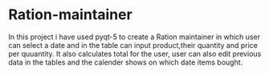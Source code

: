 # Ration-maintainer
In this project i have used pyqt-5 to create a Ration maintainer in which user can select a date and in the table can input product,their quantity and price per quuantity.
It also calculates total for the user, user can also edit previous data in the tables and the calender shows on which date items bought.
